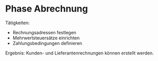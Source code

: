 # Phase Abrechnung

Tätigkeiten:

- Rechnungsadressen festlegen
- Mehrwertsteuersätze einrichten
- Zahlungsbedingungen definieren

Ergebnis: Kunden- und Lieferantenrechnungen können erstellt werden.